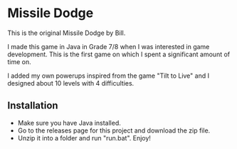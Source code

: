 # Missile Dodge
This is the original Missile Dodge by Bill.

I made this game in Java in Grade 7/8 when I was interested in game development. This is the first game on which I spent a significant amount of time on. 

I added my own powerups inspired from the game "Tilt to Live" and I designed about 10 levels with 4 difficulties.

## Installation
- Make sure you have Java installed.
- Go to the releases page for this project and download the zip file. 
- Unzip it into a folder and run "run.bat". Enjoy!
